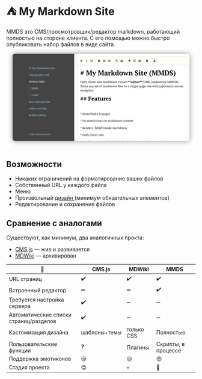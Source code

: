 :tent: My Markdown Site
================

MMDS это CMS/просмотровщик/редактор markdown, работающий полностью на стороне клиента. С его помощью можно быстро опубликовать набор файлов
в виде сайта. 
![screenshot](screen.png)

Возможности
-----------

* Никаких ограничений на форматирование ваших файлов
* Собственный URL  у каждого файла
* Меню
* Произвольный [ дизайн ](customization.ru.md) (минимум обязательных элементов)
* Редактирование и сохранение файлов


Сравнение с аналогами
--------------------
Существуют, как минимум, два аналогичных прокта:
* [CMS.js](https://github.com/chrisdiana/cms.js) — жив и развивается
* [MDWiki](https://github.com/Dynalon/mdwiki) — архивирован
 
|  :wrench:  | CMS.js | MDWiki | MMDS |
|-------|-----|-----|------|
| URL страниц | :heavy_check_mark: | :heavy_check_mark: | :heavy_check_mark:|
| Встроенный редактор | :heavy_minus_sign:  | :heavy_minus_sign: | :heavy_check_mark: |
| Требуется настройка сервера | :heavy_check_mark: | :heavy_minus_sign: | :heavy_minus_sign: |
| Автоматические списки страниц/разделов | :heavy_check_mark: | :heavy_minus_sign: | :heavy_minus_sign: |
| Кастомизация дизайна | шаблоны+темы | только CSS | Полностью |
| Пользовательские функции | :question: | Плагины | Скрипты, в процессе |
| Поддержка эмотиконов | :unamused: | :unamused: | :heart_eyes: |
| Стадия проекта | :blush: |  :skull: | :baby: |


